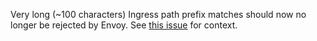 Very long (~100 characters) Ingress path prefix matches should now no longer be rejected by Envoy.
See [this issue](https://github.com/projectcontour/contour/issues/4191) for context.

